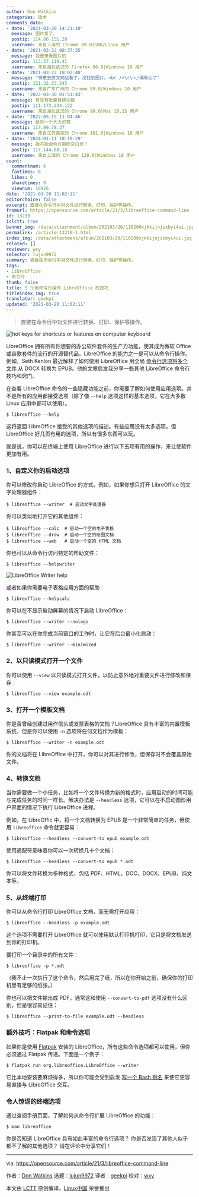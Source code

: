 ```yaml
---
author: Don Watkins
categories: 技术
comments_data:
- date: '2021-03-20 14:21:10'
  message: 图片爱了。
  postip: 114.86.151.20
  username: 来自上海的 Chrome 89.0|GNU/Linux 用户
- date: '2021-03-22 08:37:35'
  message: 我是来看图片的
  postip: 113.57.110.41
  username: 来自湖北武汉的 Firefox 86.0|Windows 10 用户
- date: '2021-03-23 18:02:48'
  message: "特意去原文网站看了，没找到图片。<br />\r\n小编有心了"
  postip: 121.32.25.245
  username: 来自广东广州的 Chrome 89.0|Windows 10 用户
- date: '2022-03-30 01:51:43'
  message: 有没有批量替换功能
  postip: 111.173.234.122
  username: 来自湖北武汉的 Chrome 99.0|Mac 10.15 用户
- date: '2022-05-15 11:04:46'
  message: 给你一个大大的赞
  postip: 117.89.78.27
  username: 来自江苏南京的 Chrome 101.0|Windows 10 用户
- date: '2024-01-11 18:19:29'
  message: 能不能命令行删除空白页？
  postip: 117.144.80.18
  username: 来自上海的 Chrome 120.0|Windows 10 用户
count:
  commentnum: 6
  favtimes: 0
  likes: 0
  sharetimes: 0
  viewnum: 10926
date: '2021-03-20 11:02:11'
editorchoice: false
excerpt: 直接在命令行中对文件进行转换、打印、保护等操作。
fromurl: https://opensource.com/article/21/3/libreoffice-command-line
id: 13219
islctt: true
banner_img: /data/attachment/album/202103/20/110200xjkkijnjixbyi4ui.jpg
permalink: /article-13219-1.html
index_img: /data/attachment/album/202103/20/110200xjkkijnjixbyi4ui.jpg.thumb.jpg
related: []
reviewer: wxy
selector: lujun9972
summary: 直接在命令行中对文件进行转换、打印、保护等操作。
tags:
- LibreOffice
- 命令行
thumb: false
title: 5 个用命令行操作 LibreOffice 的技巧
titleindex_img: true
translator: geekpi
updated: '2021-03-20 11:02:11'
---
```



> 
> 直接在命令行中对文件进行转换、打印、保护等操作。
> 
> 
> 


![](/data/attachment/album/202103/20/110200xjkkijnjixbyi4ui.jpg "hot keys for shortcuts or features on computer keyboard")


LibreOffice 拥有所有你想要的办公软件套件的生产力功能，使其成为微软 Office 或谷歌套件的流行的开源替代品。LibreOffice 的能力之一是可以从命令行操作。例如，Seth Kenlon 最近解释了如何使用 LibreOffice 用全局 [命令行选项将多个文件](https://opensource.com/article/21/2/linux-workday) 从 DOCX 转换为 EPUB。他的文章启发我分享一些其他 LibreOffice 命令行技巧和窍门。


在查看 LibreOffice 命令的一些隐藏功能之前，你需要了解如何使用应用选项。并不是所有的应用都接受选项（除了像 `--help` 选项这样的基本选项，它在大多数 Linux 应用中都可以使用）。



```
$ libreoffice --help

```

这将返回 LibreOffice 接受的其他选项的描述。有些应用没有太多选项，但 LibreOffice 好几页有用的选项，所以有很多东西可以玩。


就是说，你可以在终端上使用 LibreOffice 进行以下五项有用的操作，来让使软件更加有用。


### 1、自定义你的启动选项


你可以修改你启动 LibreOffice 的方式。例如，如果你想只打开 LibreOffice 的文字处理器组件：



```
$ libreoffice --writer  # 启动文字处理器

```

你可以类似地打开它的其他组件：



```
$ libreoffice --calc  # 启动一个空的电子表格
$ libreoffice --draw  # 启动一个空的绘图文档
$ libreoffice --web   # 启动一个空的 HTML 文档

```

你也可以从命令行访问特定的帮助文件：



```
$ libreoffice --helpwriter

```

![LibreOffice Writer help](/data/attachment/album/202103/20/110214qxezvq6po9me16pb.png "LibreOffice Writer help")


或者如果你需要电子表格应用方面的帮助：



```
$ libreoffice --helpcalc

```

你可以在不显示启动屏幕的情况下启动 LibreOffice：



```
$ libreoffice --writer --nologo

```

你甚至可以在你完成当前窗口的工作时，让它在后台最小化启动：



```
$ libreoffice --writer --minimized

```

### 2、以只读模式打开一个文件


你可以使用 `--view` 以只读模式打开文件，以防止意外地对重要文件进行修改和保存：



```
$ libreoffice --view example.odt

```

### 3、打开一个模板文档


你是否曾经创建过用作信头或发票表格的文档？LibreOffice 具有丰富的内置模板系统，但是你可以使用 `-n` 选项将任何文档作为模板：



```
$ libreoffice --writer -n example.odt

```

你的文档将在 LibreOffice 中打开，你可以对其进行修改，但保存时不会覆盖原始文件。


### 4、转换文档


当你需要做一个小任务，比如将一个文件转换为新的格式时，应用启动的时间可能与完成任务的时间一样长。解决办法是 `--headless` 选项，它可以在不启动图形用户界面的情况下执行 LibreOffice 进程。


例如，在 LibreOffic 中，将一个文档转换为 EPUB 是一个非常简单的任务，但使用 `libreoffice` 命令就更容易：



```
$ libreoffice --headless --convert-to epub example.odt

```

使用通配符意味着你可以一次转换几十个文档：



```
$ libreoffice --headless --convert-to epub *.odt

```

你可以将文件转换为多种格式，包括 PDF、HTML、DOC、DOCX、EPUB、纯文本等。


### 5、从终端打印


你可以从命令行打印 LibreOffice 文档，而无需打开应用：



```
$ libreoffice --headless -p example.odt

```

这个选项不需要打开 LibreOffice 就可以使用默认打印机打印，它只是将文档发送到你的打印机。


要打印一个目录中的所有文件：



```
$ libreoffice -p *.odt

```

（我不止一次执行了这个命令，然后用完了纸，所以在你开始之前，确保你的打印机里有足够的纸张。）


你也可以把文件输出成 PDF。通常这和使用 `--convert-to-pdf` 选项没有什么区别，但是很容易记住：



```
$ libreoffice --print-to-file example.odt --headless

```

### 额外技巧：Flatpak 和命令选项


如果你是使用 [Flatpak](https://www.libreoffice.org/download/flatpak/) 安装的 LibreOffice，所有这些命令选项都可以使用，但你必须通过 Flatpak 传递。下面是一个例子：



```
$ flatpak run org.libreoffice.LibreOffice --writer

```

它比本地安装要麻烦得多，所以你可能会受到启发 [写一个 Bash 别名](https://opensource.com/article/19/7/bash-aliases) 来使它更容易直接与 LibreOffice 交互。


### 令人惊讶的终端选项


通过查阅手册页面，了解如何从命令行扩展 LibreOffice 的功能：



```
$ man libreoffice

```

你是否知道 LibreOffice 具有如此丰富的命令行选项？ 你是否发现了其他人似乎都不了解的其他选项？ 请在评论中分享它们！




---


via: <https://opensource.com/article/21/3/libreoffice-command-line>


作者：[Don Watkins](https://opensource.com/users/don-watkins) 选题：[lujun9972](https://github.com/lujun9972) 译者：[geekpi](https://github.com/geekpi) 校对：[wxy](https://github.com/wxy)


本文由 [LCTT](https://github.com/LCTT/TranslateProject) 原创编译，[Linux中国](https://linux.cn/) 荣誉推出